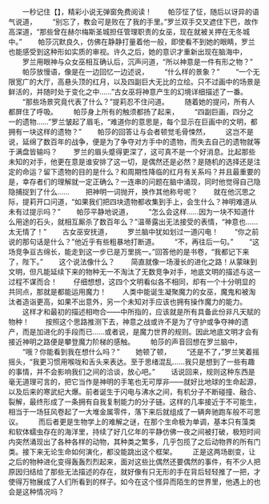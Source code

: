 　　一秒记住【】，精彩小说无弹窗免费阅读！
　　帕莎怔了怔，随后以讶异的语气说道，
　　“别忘了，教会可是败在了我的手里。”罗兰双手交叉遮住下巴，故作高深道，“那些曾在赫尔梅斯圣城担任管理职责的女巫，现在就被关押在无冬城中。”
　　帕莎沉默良久，仿佛在静静打量着他一般，即使看不到她的眼睛，罗兰也能感受到这种形如实质的审视。许久之后，她的意识才重新出现在脑海中，
　　罗兰用眼神与众女巫相互确认后，沉声问道，“所以神意是一件有形之物？”
　　帕莎放慢语，像是在一边回忆一边述说，
　　“什么样的景象？”
　　“一个无限宽广的大厅，高悬头顶的红月，以及四副巨大无比的立绘。只不过画中的场景是鲜活的，并随时处于变化之中……”古女巫将神意产生的幻境详细描述了一番。
　　“那些场景究竟代表了什么？”提莉忍不住问道。
　　随着她的提问，所有人都屏住了呼吸。
　　帕莎身上所有的触须都扬了起来，
　　“四副巨画，四分之一的遗物……”罗兰皱起了眉毛，“难道你的意思是，每个显示在巨画中的文明，都拥有一块这样的遗物？”
　　帕莎的回答让与会者顿觉毛骨悚然，
　　这岂不是说，延绵了数百年的战争，便是为了争夺对方手中的遗物，而失去自己的遗物就等于满盘皆输吗？
　　罗兰的眉头蹙得更深了，这可真不是一个好消息。比起那些未知的对手，他更在意是谁安排了这一切，是偶然还是必然？是随机的选择还是注定的命运？留下遗物的目的是什么？和周期性降临的红月有关系吗？并且最重要的是，幸存者们的理解就一定正确么？一连串的问题在脑中涌现，同时他觉得自己隐隐捕捉到了什么……
　　把神明一词抛开，换作其他称号呢？
　　就在他沉思之际，提莉开口问道，“如果我们把四块遗物都收集到手上，会生什么？神明难道从未有过提示吗？”
　　帕莎平静地说道，
　　“怎么会这样……因为一块不知道什么用途的石头，就相互厮杀了数百年么？”温蒂露出无法接受的表情，“神意也……太无情了！”
　　古女巫安抚道，
　　罗兰脑中犹如划过一道闪电！
　　“你之前说的那句话是什么？”他近乎有些粗暴地打断道。
　　“不，再往后一句。”
　　“这场竞争亘古绵长，能走到这一步已是万里挑一。”回答他的是书卷，“我都记下来了，陛下。”
　　这个说法像什么？
　　简直就像一场漫长的进化之路！从蒙昧到文明，但凡能延续下来的物种无一不淘汰了无数竞争对手，地底文明的描述与这一过程不谋而合！
　　仔细想想，这四个文明看似各不相同，却有一个十分明显的共同点，那就是都能运用魔力！
　　人类中能诞生凝聚魔力的女巫，魔鬼和被淘汰者造诣更高，如果不出意外，另一个未知对手应该也拥有操作魔力的能力。
　　这样才和最初的描述相吻合——中所指的，应该就是所有具备此份非凡天赋的物种！
　　按照这个思路推测下去，神意之战或许不是为了守护或争夺神的遗产，而是加进化的手段而已……或者说，是魔力世界的规则。因此地底文明才会有接近神明之路便是攀登魔力阶梯的感触。
　　帕莎的声音回想在罗兰脑中，
　　“哦？你能看到我在想什么吗？”
　　她顿了顿，
　　“还是不了，”罗兰笑着摇摇头，“我更习惯用喉咙和舌头来表达。至于思绪混乱……我只是想到了一些有趣的事情，并不会影响我们之间的洽谈，放心吧。”
　　话说回来，规则这种东西是毫无道理可言的，把它当作是神明的手笔也无可厚非——就好比地球的生命起源，以及后来的寒武纪大爆。前者诞生于闪电与沸水之间，有机分子不断碰撞、融合、裂解，最终形成了一条拥有自我复制能力的分子链。这样的几率接近于不可能生，相当于一场狂风卷起了一大堆金属零件，落下来后就组成了一辆奔驰跑车般不可思议。
　　而后者更是生物学上的难解之谜，在那个生命极为单调，基本只有藻类和软体蠕虫存在的海洋里，持续了好几亿年的平静仿佛一夜之间被打破，极短时间内突然涌现出了各种各样的动物，其种类之繁多，几乎包揽了之后动物界的所有门类。接下来无论生命如何演化，都没能跳出这个框架。
　　正是这两场剧变，让之后的物种进化变得轰轰烈烈起来，面对这些比偶然还要偶然的事件，有不少人把原因归结给了那些无法描述的存在，就好像有只无形的手在背后轻轻推了一把，才使得万物展成了人们所看到的样子。如今在这个怪异而陌生的世界里，他遇上的也会是这种情况吗？